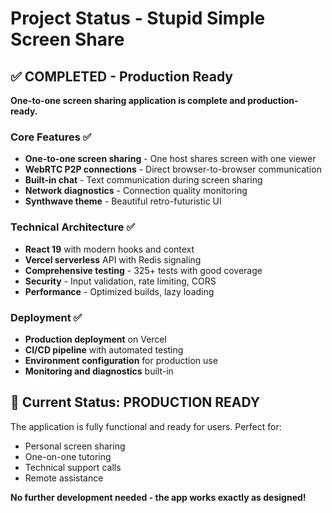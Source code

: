 # Project Status - Stupid Simple Screen Share

## ✅ COMPLETED - Production Ready

**One-to-one screen sharing application is complete and production-ready.**

### Core Features ✅

- **One-to-one screen sharing** - One host shares screen with one viewer
- **WebRTC P2P connections** - Direct browser-to-browser communication
- **Built-in chat** - Text communication during screen sharing
- **Network diagnostics** - Connection quality monitoring
- **Synthwave theme** - Beautiful retro-futuristic UI

### Technical Architecture ✅

- **React 19** with modern hooks and context
- **Vercel serverless** API with Redis signaling
- **Comprehensive testing** - 325+ tests with good coverage
- **Security** - Input validation, rate limiting, CORS
- **Performance** - Optimized builds, lazy loading

### Deployment ✅

- **Production deployment** on Vercel
- **CI/CD pipeline** with automated testing
- **Environment configuration** for production use
- **Monitoring and diagnostics** built-in

## 🎯 Current Status: PRODUCTION READY

The application is fully functional and ready for users. Perfect for:

- Personal screen sharing
- One-on-one tutoring
- Technical support calls
- Remote assistance

**No further development needed - the app works exactly as designed!**
